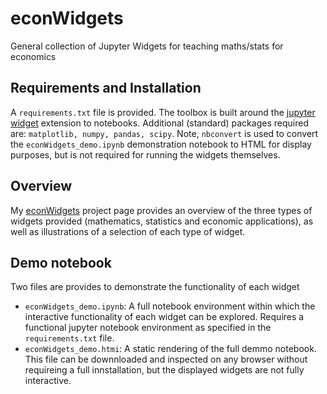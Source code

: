 # econWidgets
General collection of Jupyter Widgets for teaching maths/stats for economics

## Requirements and Installation

A `requirements.txt` file is provided. The toolbox is built around the [jupyter widget]([https://gpytorch.ai/](https://ipywidgets.readthedocs.io/en/8.1.2/)) extension to notebooks. Additional (standard) packages required are: `matplotlib, numpy, pandas, scipy`. Note, `nbconvert` is used to convert the `econWidgets_demo.ipynb` demonstration notebook to HTML for display purposes, but is not required for running the widgets themselves.

## Overview

My [econWidgets](https://sylvain-barde.github.io/projects/econwidgets/) project page provides an overview of the three types of widgets provided (mathematics, statistics and economic applications), as well as illustrations of a selection of each type of widget. 

## Demo notebook

Two files are provides to demonstrate the functionality of each widget
- `econWidgets_demo.ipynb`: A full notebook environment within which the interactive functionality of each widget can be explored. Requires a functional jupyter notebook environment as specified in the `requirements.txt` file.
- `econWidgets_demo.htmi`: A static rendering of the full demmo notebook. This file can be downnloaded and inspected on any browser without requireing a full innstallation, but the displayed widgets are not fully interactive.

